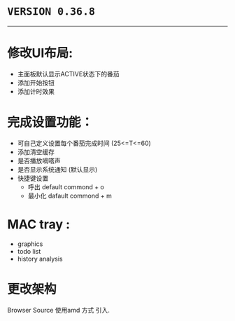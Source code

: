 # `VERSION 0.36.8`

--------------------------------------------

# 修改UI布局:
*   主面板默认显示ACTIVE状态下的番茄
*   添加开始按钮
*   添加计时效果
  
# 完成设置功能：
*   可自己定义设置每个番茄完成时间     	(25<=T<=60)	
*   添加清空缓存
*   是否播放嘀嗒声
*   是否显示系统通知 (默认显示)
*   快捷键设置
	*  呼出     default commond + o 	
	*  最小化  dafault commond + m
	
# MAC tray :
*   graphics
*   todo list
*   history analysis

# 更改架构  
  Browser Source 使用amd 方式 引入.